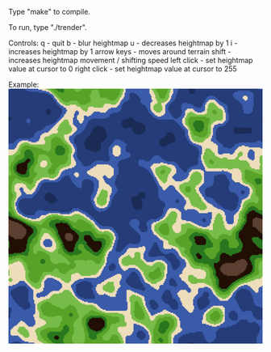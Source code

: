 Type "make" to compile.

To run, type "./trender".

Controls:
q - quit
b - blur heightmap 
u - decreases heightmap by 1 
i - increases heightmap by 1
arrow keys - moves around terrain
shift - increases heightmap movement / shifting speed
left click - set heightmap value at cursor to 0
right click - set heightmap value at cursor to 255

Example:
![alt text](https://raw.githubusercontent.com/VjiaoBlack/terrain-gen/master/sample-big.png)
